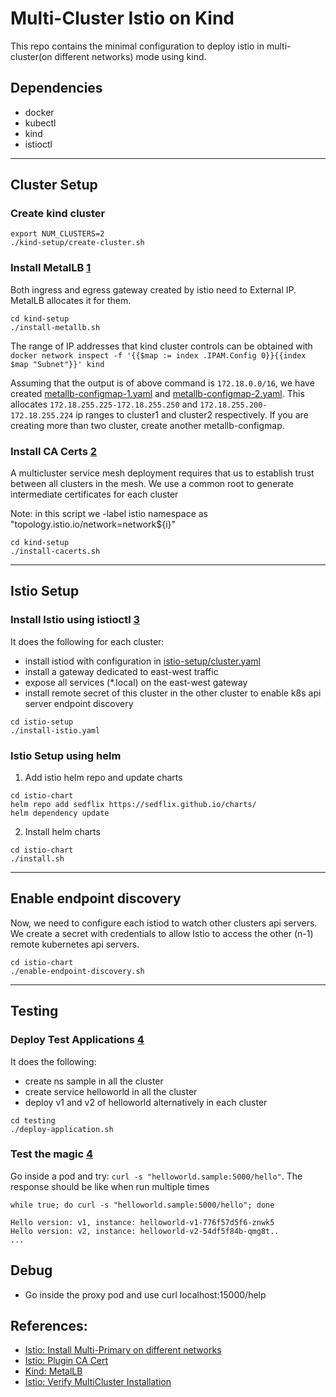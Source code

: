 # Multi-Cluster Istio on Kind

This repo contains the minimal configuration to deploy istio in multi-cluster(on different networks) mode using kind.

## Dependencies

- docker
- kubectl
- kind
- istioctl

---

## Cluster Setup

### Create kind cluster

```shell
export NUM_CLUSTERS=2
./kind-setup/create-cluster.sh
```

### Install MetalLB [1](https://kind.sigs.k8s.io/docs/user/loadbalancer/)

Both ingress and egress gateway created by istio need to External IP. MetalLB allocates it for them.

```shell
cd kind-setup
./install-metallb.sh
```

The range of IP addresses that kind cluster controls can be obtained
with `docker network inspect -f '{{$map := index .IPAM.Config 0}}{{index $map "Subnet"}}' kind`

Assuming that the output is of above command is `172.18.0.0/16`, we have
created [metallb-configmap-1.yaml](./kind-setup/metallb-configmap-1.yaml)
and [metallb-configmap-2.yaml](./kind-setup/metallb-configmap-2.yaml). This allocates `172.18.255.225-172.18.255.250`
and `172.18.255.200-172.18.255.224` ip ranges to cluster1 and cluster2 respectively. If you are creating more than two
cluster, create another metallb-configmap.

### Install CA Certs [2](https://istio.io/latest/docs/tasks/security/cert-management/plugin-ca-cert/)

A multicluster service mesh deployment requires that us to establish trust between all clusters in the mesh. We use a
common root to generate intermediate certificates for each cluster

Note: in this script we -label istio namespace as "topology.istio.io/network=network${i}"

```shell
cd kind-setup
./install-cacerts.sh
```

---

## Istio Setup

### Install Istio using istioctl [3](https://istio.io/latest/docs/setup/install/multicluster/multi-primary_multi-network/)

It does the following for each cluster:

- install istiod with configuration in [istio-setup/cluster.yaml](istio-setup/cluster.yaml)
- install a gateway dedicated to east-west traffic
- expose all services (*.local) on the east-west gateway
- install remote secret of this cluster in the other cluster to enable k8s api server endpoint discovery

```shell
cd istio-setup
./install-istio.yaml
```

### Istio Setup using helm

1. Add istio helm repo and update charts

 ```shell
 cd istio-chart
 helm repo add sedflix https://sedflix.github.io/charts/
 helm dependency update
 ```

2. Install helm charts

 ```shell
 cd istio-chart
 ./install.sh
 ```

---

## Enable endpoint discovery

Now, we need to configure each istiod to watch other clusters api servers. We create a secret with credentials to allow
Istio to access the other (n-1) remote kubernetes api servers.

```shell
cd istio-chart
./enable-endpoint-discovery.sh
```

---

## Testing

### Deploy Test Applications [4](https://istio.io/latest/docs/setup/install/multicluster/verify/)

It does the following:

- create ns sample in all the cluster
- create service helloworld in all the cluster
- deploy v1 and v2 of helloworld alternatively in each cluster

```shell
cd testing
./deploy-application.sh
```

### Test the magic [4](https://istio.io/latest/docs/setup/install/multicluster/verify/)

Go inside a pod and try: `curl -s "helloworld.sample:5000/hello"`. The response should be like when run multiple times

```
while true; do curl -s "helloworld.sample:5000/hello"; done
```

```
Hello version: v1, instance: helloworld-v1-776f57d5f6-znwk5
Hello version: v2, instance: helloworld-v2-54df5f84b-qmg8t..
...
```

## Debug

- Go inside the proxy pod and use curl localhost:15000/help

## References:

- [Istio: Install Multi-Primary on different networks](https://istio.io/latest/docs/setup/install/multicluster/multi-primary_multi-network/)
- [Istio: Plugin CA Cert](https://istio.io/latest/docs/tasks/security/cert-management/plugin-ca-cert/)
- [Kind: MetalLB](https://kind.sigs.k8s.io/docs/user/loadbalancer/)
- [Istio: Verify MultiCluster Installation](https://istio.io/latest/docs/setup/install/multicluster/verify/)
